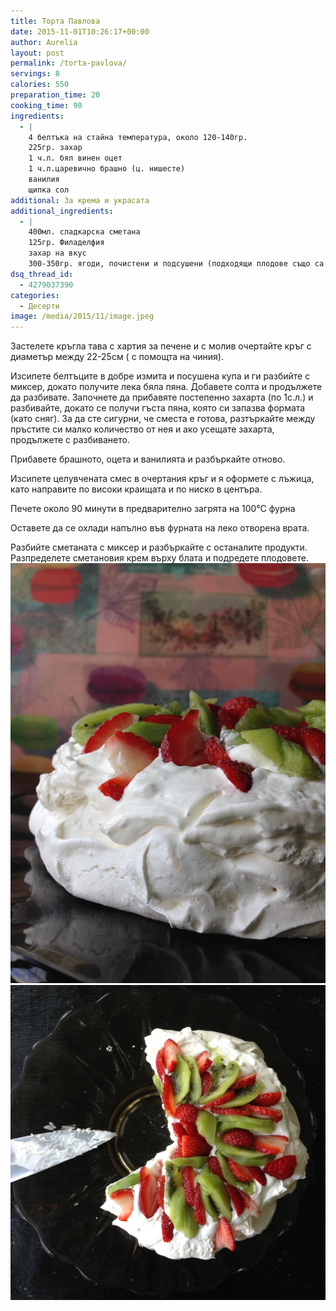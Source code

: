 ```yaml
---
title: Торта Павлова
date: 2015-11-01T10:26:17+00:00
author: Aurelia
layout: post
permalink: /torta-pavlova/
servings: 8
calories: 550
preparation_time: 20
cooking_time: 90
ingredients:
  - |
    4 белтъка на стайна температура, около 120-140гр.
    225гр. захар
    1 ч.л. бял винен оцет
    1 ч.л.царевично брашно (ц. нишесте)
    ванилия
    щипка сол
additional: За крема и украсата
additional_ingredients:
  - |
    400мл. сладкарска сметана
    125гр. Филаделфия
    захар на вкус
    300-350гр. ягоди, почистени и подсушени (подходящи плодове също са: малини, къпини, киви, манго и др.)
dsq_thread_id:
  - 4279037390
categories:
  - Десерти
image: /media/2015/11/image.jpeg
---
```

Застелете кръгла тава с хартия за печене и с молив очертайте кръг с диаметър между 22-25см ( с помощта на чиния).
  
Изсипете белтъците в добре измита и посушена купа и ги разбийте с миксер, докато получите лека бяла пяна. Добавете солта и продължете да разбивате. Започнете да прибавяте постепенно захарта (по 1с.л.) и разбивайте, докато се получи гъста пяна, която си запазва формата (като сняг). За да сте сигурни, че сместа е готова, разтъркайте между пръстите си малко количество от нея и ако усещате захарта, продължете с разбиването.
  
Прибавете брашното, оцета и ванилията и разбъркайте отново.
  
Изсипете целувчената смес в очертания кръг и я оформете с лъжица, като направите по високи краищата и по ниско в центъра.
  
Печете около 90 минути в предварително загрята на 100°С фурна
  
Оставете да се охлади напълно във фурната на леко отворена врата.
  
Разбийте сметаната с миксер и разбъркайте с останалите продукти. Разпределете сметановия крем върху блата и подредете плодовете.
<img src="/media/2015/11/image2.jpeg" />
<img src="/media/2015/11/image1.jpeg" />